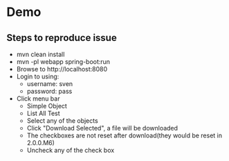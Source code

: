 # Demo
## Steps to reproduce issue
- mvn clean install
- mvn -pl webapp spring-boot:run
- Browse to http://localhost:8080
- Login to using:
  - username: sven
  - password: pass
- Click menu bar
  - Simple Object
  - List All Test
  - Select any of the objects
  - Click "Download Selected", a file will be downloaded
  - The checkboxes are not reset after download(they would be reset in 2.0.0.M6)
  - Uncheck any of the check box
